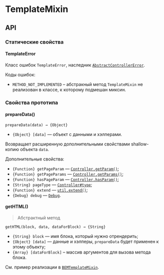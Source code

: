 # TemplateMixin

## API

### Статические свойства

#### TemplateError

Класс ошибок `TemplateError`, наследник [`AbstractControllerError`](AbstractControllerError.md).

Коды ошибок:

* `METHOD_NOT_IMPLEMENTED` – абстракный метод `TemplateMixin` не реализован в классе, к которому подмешан миксин.

### Свойства прототипа

#### prepareData()


`prepareData(data) → {Object}`

* `{Object} [data]` — объект с данными и хэлперами.

Возвращает расширенную дополнительными свойствами shallow-копию объекта `data`.

Дополнительные свойства:

* `{Function} getPageParam` — [`Controller.getParam()`](ControllerParams.md#getparam);
* `{Function} getPageParams` — [`Controller.getParams()`](ControllerParams.md#getparams);
* `{Function} hasPageParam` — [`Controller.hasParam()`](ControllerParams.md#hasparam);
* `{String} pageType` — [`Controller#type`](Controller.md#factory);
* `{Function} extend` — [`util.extend()`](https://github.yandex-team.ru/pages/nodules/libs/myUtil.html#extend);
* `{Debug} debug` — [`Debug`](https://github.yandex-team.ru/pages/nodules/libs/Debug.html).

#### getHTML()

> Абстрактный метод

`getHTML(block, data, dataForBlock) → {String}`

* `{String} block` — имя блока, который нужно отрендерить;
* `{Object} [data]` — данные и хэлперы, `prepareData` будет применен к этому объекту;
* `{Array} [dataForBlock]` – массив аргументов для вызова метода блока.

См. пример реализации в [`BEMTemplateMixin`](BEMTemplateMixin.md).
